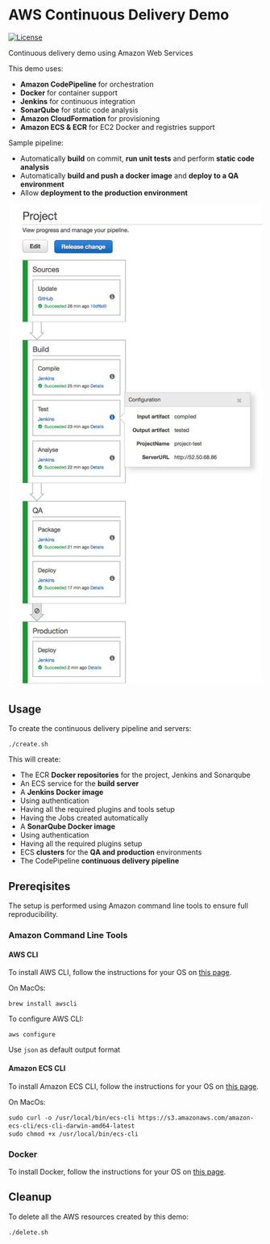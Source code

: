 # AWS Continuous Delivery Demo
[![License](https://img.shields.io/badge/license-Apache-blue.svg)](http://www.apache.org/licenses/LICENSE-2.0.html)

Continuous delivery demo using Amazon Web Services

This demo uses:
 - **Amazon CodePipeline** for orchestration
 - **Docker** for container support
 - **Jenkins** for continuous integration
 - **SonarQube** for static code analysis
 - **Amazon CloudFormation** for provisioning
 - **Amazon ECS & ECR** for EC2 Docker and registries support

Sample pipeline:
 - Automatically **build** on commit, **run unit tests** and perform **static code analysis**
 - Automatically **build and push a docker image** and **deploy to a QA environment**
 - Allow **deployment to the production environment**

![Continuous Delivery Pipeline](https://raw.githubusercontent.com/jumal/aws-continuous-delivery-demo/master/doc/pipeline.jpg)

## Usage
To create the continuous delivery pipeline and servers:
```
./create.sh
```
This will create:
 - The ECR **Docker repositories** for the project, Jenkins and Sonarqube
 - An ECS service for the **build server**
 - A **Jenkins Docker image**
  - Using authentication
  - Having all the required plugins and tools setup
  - Having the Jobs created automatically
 - A **SonarQube Docker image**
  - Using authentication
  - Having all the required plugins setup
 - ECS **clusters** for the **QA and production** environments
 - The CodePipeline **continuous delivery pipeline**

## Prereqisites

The setup is performed using Amazon command line tools to ensure full reproducibility.

### Amazon Command Line Tools

#### AWS CLI

To install AWS CLI, follow the instructions for your OS on [this page](http://aws.amazon.com/cli).

On MacOs:
```
brew install awscli
```
To configure AWS CLI:
```
aws configure
```
Use `json` as default output format

#### Amazon ECS CLI

To install Amazon ECS CLI, follow the instructions for your OS on [this page](http://docs.aws.amazon.com/AmazonECS/latest/developerguide/ECS_CLI_installation.html).

On MacOs:
```
sudo curl -o /usr/local/bin/ecs-cli https://s3.amazonaws.com/amazon-ecs-cli/ecs-cli-darwin-amd64-latest
sudo chmod +x /usr/local/bin/ecs-cli
```
### Docker
To install Docker, follow the instructions for your OS on [this page](https://docs.docker.com/engine/installation).

## Cleanup

To delete all the AWS resources created by this demo:
```
./delete.sh
```

